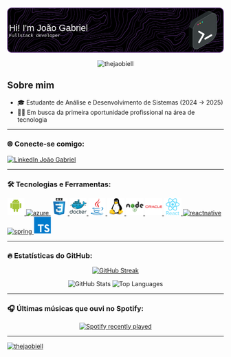 ![Header](./banner.png)

<p align="center">
  <img src="https://komarev.com/ghpvc/?username=thejaobiell&label=Profile%20views&color=0e75b6&style=flat" alt="thejaobiell" />
</p>

## Sobre mim

- 🎓 Estudante de Análise e Desenvolvimento de Sistemas (2024 -> 2025)
- 👨‍💻 Em busca da primeira oportunidade profissional na área de tecnologia
---

### 🌐 Conecte-se comigo:

<p align="left">
  <a href="https://br.linkedin.com/in/jo%C3%A3o-gabriel-b-93b67b323" target="_blank">
    <img align="center" src="https://raw.githubusercontent.com/rahuldkjain/github-profile-readme-generator/master/src/images/icons/Social/linked-in-alt.svg" alt="LinkedIn João Gabriel" height="30" width="40" />
  </a>
</p>

---

### 🛠️ Tecnologias e Ferramentas:

<p align="left">
  <a href="https://developer.android.com" target="_blank" rel="noreferrer">
    <img src="https://raw.githubusercontent.com/devicons/devicon/master/icons/android/android-original-wordmark.svg" alt="android" width="40" height="40"/>
  </a>
  <a href="https://azure.microsoft.com/en-in/" target="_blank" rel="noreferrer">
    <img src="https://www.vectorlogo.zone/logos/microsoft_azure/microsoft_azure-icon.svg" alt="azure" width="40" height="40"/>
  </a>
  <a href="https://www.w3schools.com/css/" target="_blank" rel="noreferrer">
    <img src="https://raw.githubusercontent.com/devicons/devicon/master/icons/css3/css3-original-wordmark.svg" alt="css3" width="40" height="40"/>
  </a>
  <a href="https://www.docker.com/" target="_blank" rel="noreferrer">
    <img src="https://raw.githubusercontent.com/devicons/devicon/master/icons/docker/docker-original-wordmark.svg" alt="docker" width="40" height="40"/>
  </a>
  <a href="https://www.java.com" target="_blank" rel="noreferrer">
    <img src="https://raw.githubusercontent.com/devicons/devicon/master/icons/java/java-original.svg" alt="java" width="40" height="40"/>
  </a>
  <a href="https://www.linux.org/" target="_blank" rel="noreferrer">
    <img src="https://raw.githubusercontent.com/devicons/devicon/master/icons/linux/linux-original.svg" alt="linux" width="40" height="40"/>
  </a>
  <a href="https://nodejs.org" target="_blank" rel="noreferrer">
    <img src="https://raw.githubusercontent.com/devicons/devicon/master/icons/nodejs/nodejs-original-wordmark.svg" alt="nodejs" width="40" height="40"/>
  </a>
  <a href="https://www.oracle.com/" target="_blank" rel="noreferrer">
    <img src="https://raw.githubusercontent.com/devicons/devicon/master/icons/oracle/oracle-original.svg" alt="oracle" width="40" height="40"/>
  </a>
  <a href="https://reactjs.org/" target="_blank" rel="noreferrer">
    <img src="https://raw.githubusercontent.com/devicons/devicon/master/icons/react/react-original-wordmark.svg" alt="react" width="40" height="40"/>
  </a>
  <a href="https://reactnative.dev/" target="_blank" rel="noreferrer">
    <img src="https://reactnative.dev/img/header_logo.svg" alt="reactnative" width="40" height="40"/>
  </a>
  <a href="https://spring.io/" target="_blank" rel="noreferrer">
    <img src="https://www.vectorlogo.zone/logos/springio/springio-icon.svg" alt="spring" width="40" height="40"/>
  </a>
  <a href="https://www.typescriptlang.org/" target="_blank" rel="noreferrer">
    <img src="https://raw.githubusercontent.com/devicons/devicon/master/icons/typescript/typescript-original.svg" alt="typescript" width="40" height="40"/>
  </a>
</p>

---

### 🔥 Estatísticas do GitHub:

<p align="center">
  <a href="https://git.io/streak-stats"><img src="https://github-readme-streak-stats.herokuapp.com?user=thejaobiell&theme=shadow-purple&border_radius=15&locale=pt_BR&short_numbers=true&date_format=j%2Fn%5B%2FY%5D" alt="GitHub Streak" /></a>
</p>

<div align="center">
  <img src="https://github-readme-stats.vercel.app/api?username=thejaobiell&hide_title=false&hide_rank=false&show_icons=true&include_all_commits=true&count_private=true&disable_animations=false&theme=dracula&locale=en&hide_border=false&order=1" height="150" alt="GitHub Stats" />
  <img src="https://github-readme-stats.vercel.app/api/top-langs?username=thejaobiell&locale=en&hide_title=false&layout=compact&card_width=320&langs_count=5&theme=dracula&hide_border=false&order=2" height="150" alt="Top Languages" />
</div>

---

### 🎧 Últimas músicas que ouvi no Spotify:

<div align="center">
  <a href="https://open.spotify.com/user/jbiel2005" target="_blank">
    <img src="https://spotify-recently-played-readme.vercel.app/api?user=jbiel2005&count=5" alt="Spotify recently played" />
  </a>
</div>

---

<p align="left"> <a href="https://github.com/ryo-ma/github-profile-trophy"><img src="https://github-profile-trophy.vercel.app/?username=thejaobiell" alt="thejaobiell" /></a> </p>
